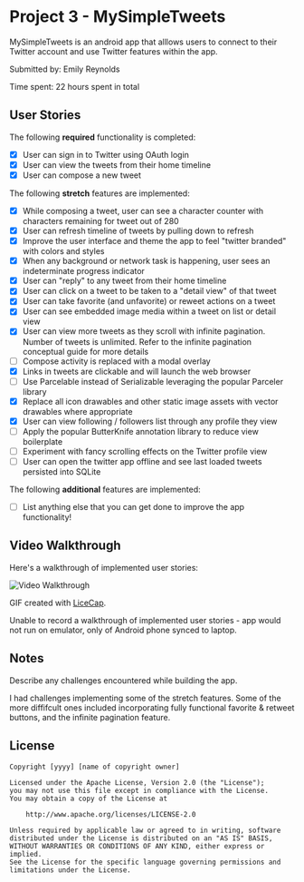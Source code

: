 # Project 3 - MySimpleTweets

MySimpleTweets is an android app that alllows users to connect to their Twitter account and use Twitter features within the app.

Submitted by: Emily Reynolds

Time spent: 22 hours spent in total

## User Stories

The following **required** functionality is completed:

* [x] User can sign in to Twitter using OAuth login
* [x] User can view the tweets from their home timeline 
* [x] User can compose a new tweet

The following **stretch** features are implemented:

* [x] While composing a tweet, user can see a character counter with characters remaining for tweet out of 280
* [x] User can refresh timeline of tweets by pulling down to refresh
* [x] Improve the user interface and theme the app to feel "twitter branded" with colors and styles
* [x] When any background or network task is happening, user sees an indeterminate progress indicator 
* [x] User can "reply" to any tweet from their home timeline
* [x] User can click on a tweet to be taken to a "detail view" of that tweet
* [x] User can take favorite (and unfavorite) or reweet actions on a tweet
* [x] User can see embedded image media within a tweet on list or detail view
* [x] User can view more tweets as they scroll with infinite pagination. Number of tweets is unlimited. Refer to the infinite pagination conceptual guide for more details
* [ ] Compose activity is replaced with a modal overlay
* [x] Links in tweets are clickable and will launch the web browser
* [ ] Use Parcelable instead of Serializable leveraging the popular Parceler library
* [x] Replace all icon drawables and other static image assets with vector drawables where appropriate
* [x] User can view following / followers list through any profile they view
* [ ] Apply the popular ButterKnife annotation library to reduce view boilerplate
* [ ] Experiment with fancy scrolling effects on the Twitter profile view
* [ ] User can open the twitter app offline and see last loaded tweets persisted into SQLite

The following **additional** features are implemented:

* [ ] List anything else that you can get done to improve the app functionality!

## Video Walkthrough

Here's a walkthrough of implemented user stories:

<img src='http://i.imgur.com/link/to/your/gif/file.gif' title='Video Walkthrough' width='' alt='Video Walkthrough' />

GIF created with [LiceCap](http://www.cockos.com/licecap/).

Unable to record a walkthrough of implemented user stories - app would not run on emulator, only of Android phone synced to laptop.

## Notes

Describe any challenges encountered while building the app.

I had challenges implementing some of the stretch features. Some of the more diffifcult ones included incorporating 
fully functional favorite & retweet buttons, and the infinite pagination feature.

## License

    Copyright [yyyy] [name of copyright owner]

    Licensed under the Apache License, Version 2.0 (the "License");
    you may not use this file except in compliance with the License.
    You may obtain a copy of the License at

        http://www.apache.org/licenses/LICENSE-2.0

    Unless required by applicable law or agreed to in writing, software
    distributed under the License is distributed on an "AS IS" BASIS,
    WITHOUT WARRANTIES OR CONDITIONS OF ANY KIND, either express or implied.
    See the License for the specific language governing permissions and
    limitations under the License.
